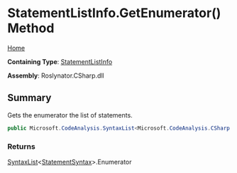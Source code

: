 # StatementListInfo\.GetEnumerator\(\) Method

[Home](../../../../../README.md)

**Containing Type**: [StatementListInfo](../README.md)

**Assembly**: Roslynator\.CSharp\.dll

## Summary

Gets the enumerator the list of statements\.

```csharp
public Microsoft.CodeAnalysis.SyntaxList<Microsoft.CodeAnalysis.CSharp.Syntax.StatementSyntax>.Enumerator GetEnumerator()
```

### Returns

[SyntaxList](https://docs.microsoft.com/en-us/dotnet/api/microsoft.codeanalysis.syntaxlist-1)\<[StatementSyntax](https://docs.microsoft.com/en-us/dotnet/api/microsoft.codeanalysis.csharp.syntax.statementsyntax)>\.Enumerator

